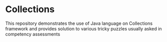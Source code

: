 # Collections
This repository demonstrates the use of Java language on Collections framework and
provides solution to various tricky puzzles usually asked in competency assessments
